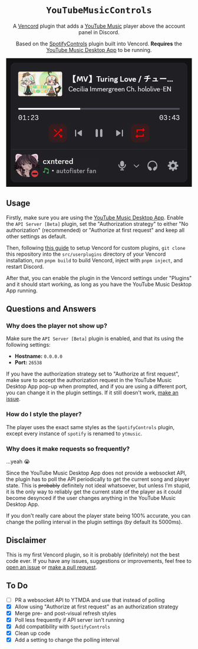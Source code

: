 <div align="center">

# `YouTubeMusicControls`

A [Vencord](https://vencord.dev) plugin that adds a [YouTube Music](https://music.youtube.com) player above the account panel in Discord.

Based on the [SpotifyControls](https://vencord.dev/plugins/SpotifyControls) plugin built into Vencord. **Requires** the [YouTube Music Desktop App](https://github.com/th-ch/youtube-music) to be running.

![Showcase](images/showcase.png)

</div>

## Usage

Firstly, make sure you are using the [YouTube Music Desktop App](https://github.com/th-ch/youtube-music). Enable the `API Server [Beta]` plugin, set the "Authorization strategy" to either "No authorization" (recommended) or "Authorize at first request" and keep all other settings as default.

Then, following [this guide](https://docs.vencord.dev/installing/custom-plugins) to setup Vencord for custom plugins, `git clone` this repository into the `src/userplugins` directory of your Vencord installation, run `pnpm build` to build Vencord, inject with `pnpm inject`, and restart Discord.

After that, you can enable the plugin in the Vencord settings under "Plugins" and it should start working, as long as you have the YouTube Music Desktop App running.

## Questions and Answers

### Why does the player not show up?

Make sure the `API Server [Beta]` plugin is enabled, and that its using the following settings:

- **Hostname:** `0.0.0.0`
- **Port:** `26538`

If you have the authorization strategy set to "Authorize at first request", make sure to accept the authorization request in the YouTube Music Desktop App pop-up when prompted, and if you are using a different port, you can change it in the plugin settings. If it still doesn't work, [make an issue](https://github.com/cxntered/youtubeMusicControls/issues).

### How do I style the player?

The player uses the exact same styles as the `SpotifyControls` plugin, except every instance of `spotify` is renamed to `ytmusic`.

### Why does it make requests so frequently?

...yeah 😭

Since the YouTube Music Desktop App does not provide a websocket API, the plugin has to poll the API periodically to get the current song and player state. This is ~~probably~~ definitely not ideal whatsoever, but unless I'm stupid, it is the only way to reliably get the current state of the player as it could become desynced if the user changes anything in the YouTube Music Desktop App.

If you don't really care about the player state being 100% accurate, you can change the polling interval in the plugin settings (by default its 5000ms).

## Disclaimer

This is my first Vencord plugin, so it is probably (definitely) not the best code ever. If you have any issues, suggestions or improvements, feel free to [open an issue](https://github.com/cxntered/youtubeMusicControls/issues) or [make a pull request](https://github.com/cxntered/youtubeMusicControls/pulls).

## To Do

- [ ] PR a websocket API to YTMDA and use that instead of polling
- [x] Allow using "Authorize at first request" as an authorization strategy
- [x] Merge pre- and post-visual refresh styles
- [x] Poll less frequently if API server isn't running
- [x] Add compatibility with `SpotifyControls`
- [x] Clean up code
- [x] Add a setting to change the polling interval
